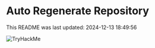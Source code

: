 # Auto Regenerate Repository

This README was last updated: 2024-12-13 18:49:56

 ![TryHackMe](https://tryhackme.com/badge/533634)